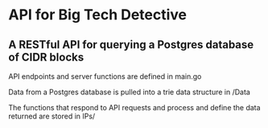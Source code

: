 # API for Big Tech Detective

## A RESTful API for querying a Postgres database of CIDR blocks

API endpoints and server functions are defined in main.go

Data from a Postgres database is pulled into a trie data structure in /Data

The functions that respond to API requests and process and define the data returned are stored in IPs/
